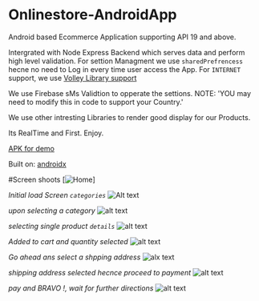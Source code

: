 # Onlinestore-AndroidApp

Android based Ecommerce Application supporting API 19 and above.


Intergrated with Node Express Backend which serves data and perform high level validation.
For settion Managment we use `sharedPrefrencess` hecne no need to Log in every time user access the App.
For `INTERNET` support, we use [Volley Library support](https://developer.android.com/training/volley/)

We use Firebase sMs Validtion to opperate the settions. NOTE: 'YOU may need to modify this in code to support your Country.'

We use other intresting Libraries to render good display for our Products.

Its RealTime and First. Enjoy.
 
 [APK for demo](https://drive.google.com/file/d/19spg-c2ZtDBq2IGA8Byeq67DJg4-H1Ry/view?usp=sharing)
 
 
 Built on: 
 [androidx](https://developer.android.com/jetpack/androidx/)
 
 
   
#Screen shoots
 [![Home](https://drive.google.com/file/d/1SbBOquAtJYKuH_FeQS4vDhEr7nK8bWsR/view?usp=sharing)]

  *Initial load Screen `categories`*
![Alt text](https://drive.google.com/file/d/1SbBOquAtJYKuH_FeQS4vDhEr7nK8bWsR/view?usp=sharing)

*upon selecting a category*
![alt text](https://drive.google.com/file/d/1YezxsGnSNwbFnC7nYpKFakJo7yS--xl2/view?usp=sharing)

*selecting single product `details`*
![alt text](https://drive.google.com/file/d/1emLsqtH198sf9ozUglLgZNxcDKH89P1e/view?usp=sharing)

*Added to cart and quantity selected*
![alt text](https://drive.google.com/file/d/1UqNzBb83eBIVsa2X_1L6KR2E8faA31ao/view?usp=sharing)


*Go ahead ans select a shpping address*
![alx text](https://drive.google.com/file/d/1uB_gFE5wGowbHXzjN9gNGEUB3f4oeeTS/view?usp=sharing)

*shipping address selected hecnce proceed to payment*
![alt text](https://drive.google.com/file/d/1PUrjGXQvzq_m_iFrbQrGiJucoH1icyM0/view?usp=sharing)

*pay and BRAVO !, wait for further directions*
![alt text](https://drive.google.com/file/d/1w1nJpkdCYgrhBk1rW1PTL7qQv3-idmap/view?usp=sharing)
